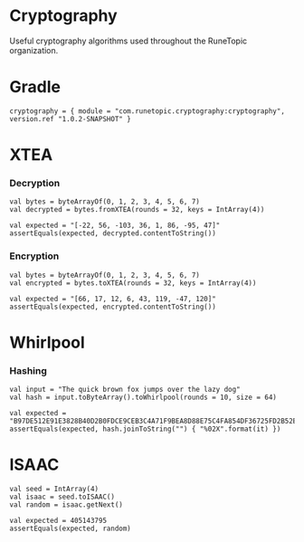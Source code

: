 # Cryptography
Useful cryptography algorithms used throughout the RuneTopic organization.

# Gradle
```
cryptography = { module = "com.runetopic.cryptography:cryptography", version.ref "1.0.2-SNAPSHOT" }
```

# XTEA
### Decryption
```
val bytes = byteArrayOf(0, 1, 2, 3, 4, 5, 6, 7)
val decrypted = bytes.fromXTEA(rounds = 32, keys = IntArray(4))

val expected = "[-22, 56, -103, 36, 1, 86, -95, 47]"
assertEquals(expected, decrypted.contentToString())
```

### Encryption
```
val bytes = byteArrayOf(0, 1, 2, 3, 4, 5, 6, 7)
val encrypted = bytes.toXTEA(rounds = 32, keys = IntArray(4))

val expected = "[66, 17, 12, 6, 43, 119, -47, 120]"
assertEquals(expected, encrypted.contentToString())
```

# Whirlpool
### Hashing
```
val input = "The quick brown fox jumps over the lazy dog"
val hash = input.toByteArray().toWhirlpool(rounds = 10, size = 64)

val expected = "B97DE512E91E3828B40D2B0FDCE9CEB3C4A71F9BEA8D88E75C4FA854DF36725FD2B52EB6544EDCACD6F8BEDDFEA403CB55AE31F03AD62A5EF54E42EE82C3FB35"
assertEquals(expected, hash.joinToString("") { "%02X".format(it) })
```

# ISAAC
```
val seed = IntArray(4)
val isaac = seed.toISAAC()
val random = isaac.getNext()

val expected = 405143795
assertEquals(expected, random)
```